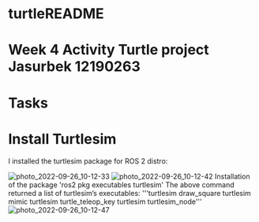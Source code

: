 # turtleREADME


# Week 4 Activity Turtle project Jasurbek 12190263
# Tasks
# Install Turtlesim
I installed the turtlesim package for ROS 2 distro:	

![photo_2022-09-26_10-12-33](https://user-images.githubusercontent.com/90182787/192177421-ee5ae563-5b07-4426-88e4-f2b1d3da3de4.jpg)
![photo_2022-09-26_10-12-42](https://user-images.githubusercontent.com/90182787/192177493-7c0d8500-cc76-4ee4-8d89-9c1ed5c0bc91.jpg)
Installation of the package
'ros2 pkg executables turtlesim'
The above command returned a list of turtlesim’s executables:
'''turtlesim draw_square
turtlesim mimic
turtlesim turtle_teleop_key
turtlesim turtlesim_node'''
![photo_2022-09-26_10-12-47](https://user-images.githubusercontent.com/90182787/192177665-450110eb-3835-4a4e-9ea3-741b47173370.jpg)
